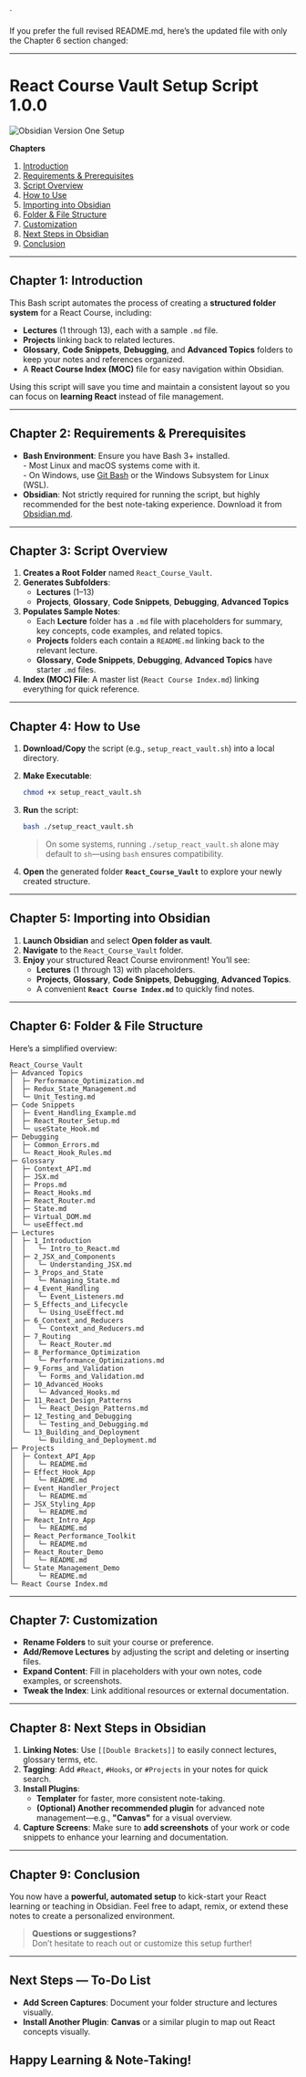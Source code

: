 
`

If you prefer the full revised README.md, here’s the updated file with only the Chapter 6 section changed:

---

# React Course Vault Setup Script 1.0.0

![Obsidian Version One Setup](./screen-shot.png)

**Chapters**  

1. [Introduction](#chapter-1-introduction)  
2. [Requirements & Prerequisites](#chapter-2-requirements--prerequisites)  
3. [Script Overview](#chapter-3-script-overview)  
4. [How to Use](#chapter-4-how-to-use)  
5. [Importing into Obsidian](#chapter-5-importing-into-obsidian)  
6. [Folder & File Structure](#chapter-6-folder--file-structure)  
7. [Customization](#chapter-7-customization)  
8. [Next Steps in Obsidian](#chapter-8-next-steps-in-obsidian)  
9. [Conclusion](#chapter-9-conclusion)

---

## **Chapter 1: Introduction**

This Bash script automates the process of creating a **structured folder system** for a React Course, including:

- **Lectures** (1 through 13), each with a sample `.md` file.
- **Projects** linking back to related lectures.
- **Glossary**, **Code Snippets**, **Debugging**, and **Advanced Topics** folders to keep your notes and references organized.
- A **React Course Index (MOC)** file for easy navigation within Obsidian.

Using this script will save you time and maintain a consistent layout so you can focus on **learning React** instead of file management.

---

## **Chapter 2: Requirements & Prerequisites**

- **Bash Environment**: Ensure you have Bash 3+ installed.  
  \- Most Linux and macOS systems come with it.  
  \- On Windows, use [Git Bash](https://gitforwindows.org/) or the Windows Subsystem for Linux (WSL).  
- **Obsidian**: Not strictly required for running the script, but highly recommended for the best note-taking experience. Download it from [Obsidian.md](https://obsidian.md).

---

## **Chapter 3: Script Overview**

1. **Creates a Root Folder** named `React_Course_Vault`.
2. **Generates Subfolders**:
   - **Lectures** (1–13)
   - **Projects**, **Glossary**, **Code Snippets**, **Debugging**, **Advanced Topics**
3. **Populates Sample Notes**:
   - Each **Lecture** folder has a `.md` file with placeholders for summary, key concepts, code examples, and related topics.
   - **Projects** folders each contain a `README.md` linking back to the relevant lecture.
   - **Glossary**, **Code Snippets**, **Debugging**, **Advanced Topics** have starter `.md` files.
4. **Index (MOC) File**: A master list (`React Course Index.md`) linking everything for quick reference.

---

## **Chapter 4: How to Use**

1. **Download/Copy** the script (e.g., `setup_react_vault.sh`) into a local directory.
2. **Make Executable**:

   ```bash
   chmod +x setup_react_vault.sh
   ```

3. **Run** the script:

   ```bash
   bash ./setup_react_vault.sh
   ```

   > On some systems, running `./setup_react_vault.sh` alone may default to `sh`—using `bash` ensures compatibility.
4. **Open** the generated folder **`React_Course_Vault`** to explore your newly created structure.

---

## **Chapter 5: Importing into Obsidian**

1. **Launch Obsidian** and select **Open folder as vault**.
2. **Navigate** to the `React_Course_Vault` folder.
3. **Enjoy** your structured React Course environment! You’ll see:
   - **Lectures** (1 through 13) with placeholders.
   - **Projects**, **Glossary**, **Code Snippets**, **Debugging**, **Advanced Topics**.
   - A convenient **`React Course Index.md`** to quickly find notes.

---

## **Chapter 6: Folder & File Structure**

Here’s a simplified overview:

```
React_Course_Vault
├─ Advanced Topics
│  ├─ Performance_Optimization.md
│  ├─ Redux_State_Management.md
│  └─ Unit_Testing.md
├─ Code Snippets
│  ├─ Event_Handling_Example.md
│  ├─ React_Router_Setup.md
│  └─ useState_Hook.md
├─ Debugging
│  ├─ Common_Errors.md
│  └─ React_Hook_Rules.md
├─ Glossary
│  ├─ Context_API.md
│  ├─ JSX.md
│  ├─ Props.md
│  ├─ React_Hooks.md
│  ├─ React_Router.md
│  ├─ State.md
│  ├─ Virtual_DOM.md
│  └─ useEffect.md
├─ Lectures
│  ├─ 1_Introduction
│  │   └─ Intro_to_React.md
│  ├─ 2_JSX_and_Components
│  │   └─ Understanding_JSX.md
│  ├─ 3_Props_and_State
│  │   └─ Managing_State.md
│  ├─ 4_Event_Handling
│  │   └─ Event_Listeners.md
│  ├─ 5_Effects_and_Lifecycle
│  │   └─ Using_UseEffect.md
│  ├─ 6_Context_and_Reducers
│  │   └─ Context_and_Reducers.md
│  ├─ 7_Routing
│  │   └─ React_Router.md
│  ├─ 8_Performance_Optimization
│  │   └─ Performance_Optimizations.md
│  ├─ 9_Forms_and_Validation
│  │   └─ Forms_and_Validation.md
│  ├─ 10_Advanced_Hooks
│  │   └─ Advanced_Hooks.md
│  ├─ 11_React_Design_Patterns
│  │   └─ React_Design_Patterns.md
│  ├─ 12_Testing_and_Debugging
│  │   └─ Testing_and_Debugging.md
│  └─ 13_Building_and_Deployment
│      └─ Building_and_Deployment.md
├─ Projects
│  ├─ Context_API_App
│  │   └─ README.md
│  ├─ Effect_Hook_App
│  │   └─ README.md
│  ├─ Event_Handler_Project
│  │   └─ README.md
│  ├─ JSX_Styling_App
│  │   └─ README.md
│  ├─ React_Intro_App
│  │   └─ README.md
│  ├─ React_Performance_Toolkit
│  │   └─ README.md
│  ├─ React_Router_Demo
│  │   └─ README.md
│  └─ State_Management_Demo
│      └─ README.md
└─ React Course Index.md
```

---

## **Chapter 7: Customization**

- **Rename Folders** to suit your course or preference.
- **Add/Remove Lectures** by adjusting the script and deleting or inserting files.
- **Expand Content**: Fill in placeholders with your own notes, code examples, or screenshots.
- **Tweak the Index**: Link additional resources or external documentation.

---

## **Chapter 8: Next Steps in Obsidian**

1. **Linking Notes**: Use `[[Double Brackets]]` to easily connect lectures, glossary terms, etc.
2. **Tagging**: Add `#React`, `#Hooks`, or `#Projects` in your notes for quick search.  
3. **Install Plugins**:
   - **Templater** for faster, more consistent note-taking.  
   - **(Optional) Another recommended plugin** for advanced note management—e.g., **"Canvas"** for a visual overview.  
4. **Capture Screens**: Make sure to **add screenshots** of your work or code snippets to enhance your learning and documentation.

---

## **Chapter 9: Conclusion**

You now have a **powerful, automated setup** to kick-start your React learning or teaching in Obsidian. Feel free to adapt, remix, or extend these notes to create a personalized environment.

> **Questions or suggestions?**  
> Don’t hesitate to reach out or customize this setup further!

---

## **Next Steps — To-Do List**

- **Add Screen Captures**: Document your folder structure and lectures visually.
- **Install Another Plugin**: **Canvas** or a similar plugin to map out React concepts visually.

**Happy Learning & Note-Taking!**
---
